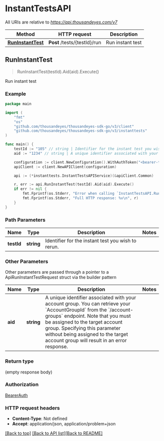 # InstantTestsAPI

All URIs are relative to *https://api.thousandeyes.com/v7*

Method | HTTP request | Description
------------- | ------------- | -------------
[**RunInstantTest**](InstantTestsAPI.md#RunInstantTest) | **Post** /tests/{testId}/run | Run instant test



## RunInstantTest

> RunInstantTest(testId).Aid(aid).Execute()

Run instant test



### Example

```go
package main

import (
	"fmt"
	"os"
	"github.com/thousandeyes/thousandeyes-sdk-go/v3/client"
	"github.com/thousandeyes/thousandeyes-sdk-go/v3/instanttests"
)

func main() {
	testId := "105" // string | Identifier for the instant test you wish to rerun.
	aid := "1234" // string | A unique identifier associated with your account group. You can retrieve your `AccountGroupId` from the `/account-groups` endpoint. Note that you must be assigned to the target account group. Specifying this parameter without being assigned to the target account group will result in an error response. (optional)

	configuration := client.NewConfiguration().WithAuthToken("<bearer-token>")
	apiClient := client.NewAPIClient(configuration)

	api := (*instanttests.InstantTestsAPIService)(&apiClient.Common)

	r, err := api.RunInstantTest(testId).Aid(aid).Execute()
	if err != nil {
		fmt.Fprintf(os.Stderr, "Error when calling `InstantTestsAPI.RunInstantTest``: %v\n", err)
		fmt.Fprintf(os.Stderr, "Full HTTP response: %v\n", r)
	}
}
```

### Path Parameters


Name | Type | Description  | Notes
------------- | ------------- | ------------- | -------------
**testId** | **string** | Identifier for the instant test you wish to rerun. | 

### Other Parameters

Other parameters are passed through a pointer to a ApiRunInstantTestRequest struct via the builder pattern


Name | Type | Description  | Notes
------------- | ------------- | ------------- | -------------
 **aid** | **string** | A unique identifier associated with your account group. You can retrieve your &#x60;AccountGroupId&#x60; from the &#x60;/account-groups&#x60; endpoint. Note that you must be assigned to the target account group. Specifying this parameter without being assigned to the target account group will result in an error response. | 

### Return type

 (empty response body)

### Authorization

[BearerAuth](../README.md#BearerAuth)

### HTTP request headers

- **Content-Type**: Not defined
- **Accept**: application/json, application/problem+json

[[Back to top]](#) [[Back to API list]](../README.md#documentation-for-api-endpoints)[[Back to README]](../README.md)

